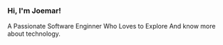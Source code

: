 ### Hi, I'm Joemar!

A Passionate Software Enginner Who Loves to Explore And know more about technology.

